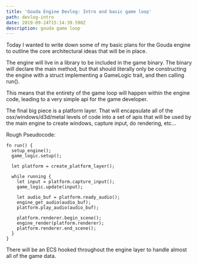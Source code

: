 ```yaml
---
title: 'Gouda Engine Devlog: Intro and basic game loop'
path: devlog-intro
date: 2019-09-24T15:14:39.590Z
description: gouda game loop
---
```

Today I wanted to write down some of my basic plans for the Gouda engine to outline the core architectural ideas that will be in place.

The engine will live in a library to be included in the game binary. The binary will declare the main method, but that should literally only be constructing the engine with a struct implementing a GameLogic trait, and then calling run().

This means that the entirety of the game loop will happen within the engine code, leading to a very simple api for the game developer. 

The final big piece is a platform layer. That will encapsulate all of the osx/windows/d3d/metal levels of code into a set of apis that will be used by the main engine to create windows, capture input, do rendering, etc...

Rough Pseudocode:

```
fn run() {
  setup_engine();
  game_logic.setup();

  let platform = create_platform_layer();

  while running {
    let input = platform.capture_input();
    game_logic.update(input);

    let audio_buf = platform.ready_audio();
    engine_get_audio(audio_buf);
    platform.play_audio(audio_buf);

    platform.renderer.begin_scene();
    engine_render(platform.renderer);
    platform.renderer.end_scene();
  }
}
```

There will be an ECS hooked throughout the engine layer to handle almost all of the game data. 
